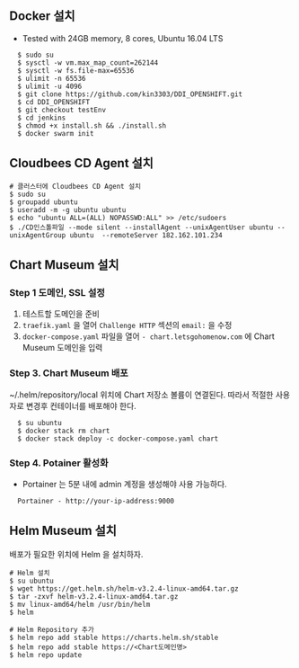 
## Docker 설치

- Tested with 24GB memory, 8 cores,  Ubuntu 16.04 LTS  

```console
  $ sudo su 
  $ sysctl -w vm.max_map_count=262144
  $ sysctl -w fs.file-max=65536
  $ ulimit -n 65536
  $ ulimit -u 4096
  $ git clone https://github.com/kin3303/DDI_OPENSHIFT.git
  $ cd DDI_OPENSHIFT
  $ git checkout testEnv
  $ cd jenkins
  $ chmod +x install.sh && ./install.sh
  $ docker swarm init
```

## Cloudbees CD Agent 설치

```
# 클러스터에 Cloudbees CD Agent 설치
$ sudo su
$ groupadd ubuntu
$ useradd -m -g ubuntu ubuntu
$ echo "ubuntu ALL=(ALL) NOPASSWD:ALL" >> /etc/sudoers
$ ./CD인스톨파일 --mode silent --installAgent --unixAgentUser ubuntu --unixAgentGroup ubuntu  --remoteServer 182.162.101.234
```

## Chart Museum 설치
 
###  Step 1 도메인, SSL 설정

1. 테스트할 도메인을 준비
2. `traefik.yaml` 을 열어 `Challenge HTTP` 섹션의  `email:`  을 수정 
3. `docker-compose.yaml` 파일을 열어 `- chart.letsgohomenow.com` 에 Chart Museum 도메인을 입력 


###  Step 3. Chart Museum 배포

~/.helm/repository/local 위치에 Chart 저장소 볼륨이 연결된다.
 따라서 적절한 사용자로 변경후 컨테이너를 배포해야 한다.
 
```console
  $ su ubuntu
  $ docker stack rm chart
  $ docker stack deploy -c docker-compose.yaml chart 
```

### Step 4. Potainer 활성화

- Portainer 는 5분 내에 admin 계정을 생성해야 사용 가능하다. 

```
  Portainer - http://your-ip-address:9000
```


## Helm Museum 설치

배포가 필요한 위치에 Helm 을 설치하자.

```
# Helm 설치
$ su ubuntu
$ wget https://get.helm.sh/helm-v3.2.4-linux-amd64.tar.gz
$ tar -zxvf helm-v3.2.4-linux-amd64.tar.gz
$ mv linux-amd64/helm /usr/bin/helm
$ helm

# Helm Repository 추가
$ helm repo add stable https://charts.helm.sh/stable
$ helm repo add stable https://<Chart도메인명>
$ helm repo update
```


